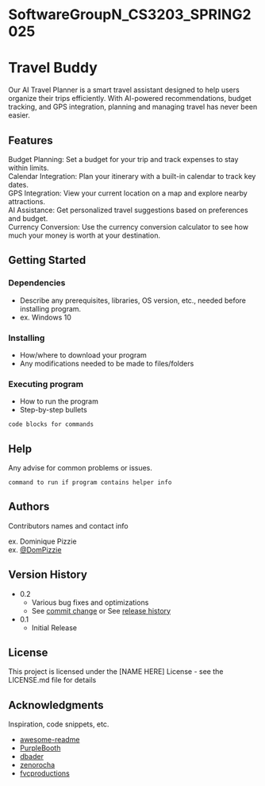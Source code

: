 # SoftwareGroupN_CS3203_SPRING2025
# Travel Buddy

Our AI Travel Planner is a smart travel assistant designed to help users organize their trips efficiently. With AI-powered recommendations, budget tracking, and GPS integration, planning and managing travel has never been easier.

## Features

Budget Planning: Set a budget for your trip and track expenses to stay within limits.<br/>
Calendar Integration: Plan your itinerary with a built-in calendar to track key dates.<br/>
GPS Integration: View your current location on a map and explore nearby attractions.<br/>
AI Assistance: Get personalized travel suggestions based on preferences and budget.<br/>
Currency Conversion: Use the currency conversion calculator to see how much your money is worth at your destination.<br/> 

## Getting Started

### Dependencies

* Describe any prerequisites, libraries, OS version, etc., needed before installing program.
* ex. Windows 10

### Installing

* How/where to download your program
* Any modifications needed to be made to files/folders

### Executing program

* How to run the program
* Step-by-step bullets
```
code blocks for commands
```

## Help

Any advise for common problems or issues.
```
command to run if program contains helper info
```

## Authors

Contributors names and contact info

ex. Dominique Pizzie  
ex. [@DomPizzie](https://twitter.com/dompizzie)

## Version History

* 0.2
    * Various bug fixes and optimizations
    * See [commit change]() or See [release history]()
* 0.1
    * Initial Release

## License

This project is licensed under the [NAME HERE] License - see the LICENSE.md file for details

## Acknowledgments

Inspiration, code snippets, etc.
* [awesome-readme](https://github.com/matiassingers/awesome-readme)
* [PurpleBooth](https://gist.github.com/PurpleBooth/109311bb0361f32d87a2)
* [dbader](https://github.com/dbader/readme-template)
* [zenorocha](https://gist.github.com/zenorocha/4526327)
* [fvcproductions](https://gist.github.com/fvcproductions/1bfc2d4aecb01a834b46)
